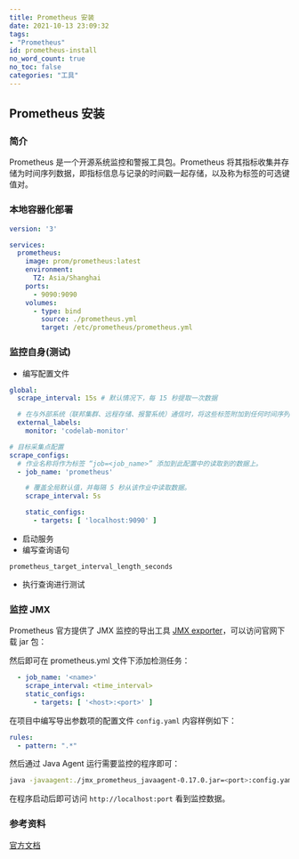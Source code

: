 ```yaml
---
title: Prometheus 安装
date: 2021-10-13 23:09:32
tags:
- "Prometheus"
id: prometheus-install
no_word_count: true
no_toc: false
categories: "工具"
---
```


## Prometheus 安装

### 简介

Prometheus 是一个开源系统监控和警报工具包。Prometheus 将其指标收集并存储为时间序列数据，即指标信息与记录的时间戳一起存储，以及称为标签的可选键值对。

### 本地容器化部署

```yaml
version: '3'

services:
  prometheus:
    image: prom/prometheus:latest
    environment:
      TZ: Asia/Shanghai
    ports:
      - 9090:9090
    volumes:
      - type: bind
        source: ./prometheus.yml
        target: /etc/prometheus/prometheus.yml
```

### 监控自身(测试)

- 编写配置文件

```yaml
global:
  scrape_interval: 15s # 默认情况下，每 15 秒提取一次数据

  # 在与外部系统（联邦集群、远程存储、报警系统）通信时，将这些标签附加到任何时间序列或警报。
  external_labels:
    monitor: 'codelab-monitor'

# 目标采集点配置
scrape_configs:
  # 作业名称将作为标签 “job=<job_name>” 添加到此配置中的读取到的数据上。
  - job_name: 'prometheus'

    # 覆盖全局默认值，并每隔 5 秒从该作业中读取数据。
    scrape_interval: 5s

    static_configs:
      - targets: [ 'localhost:9090' ]
```

- 启动服务
- 编写查询语句

```text
prometheus_target_interval_length_seconds
```

- 执行查询进行测试

### 监控 JMX

Prometheus 官方提供了 JMX 监控的导出工具 [JMX exporter](https://github.com/prometheus/jmx_exporter)，可以访问官网下载 jar 包：

然后即可在 prometheus.yml 文件下添加检测任务：

```yaml
  - job_name: '<name>'
    scrape_interval: <time_interval>
    static_configs:
      - targets: [ '<host>:<port>' ]
```

在项目中编写导出参数项的配置文件 `config.yaml` 内容样例如下：

```yaml
rules:
  - pattern: ".*"
```

然后通过 Java Agent 运行需要监控的程序即可：

```bash
java -javaagent:./jmx_prometheus_javaagent-0.17.0.jar=<port>:config.yaml -jar <jar_name>.jar
```

在程序启动后即可访问 `http://localhost:port` 看到监控数据。

### 参考资料

[官方文档](https://prometheus.io/docs/prometheus/latest/getting_started/)
